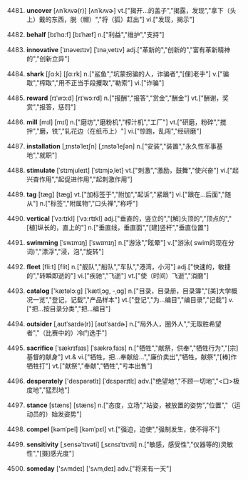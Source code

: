 4481. **uncover**
[ʌnˈkʌvə(r)]  [ʌnˈkʌvɚ]
vt.["揭开…的盖子","揭露，发现","拿下（头上）戴的东西，脱（帽）","将（狐）赶出"]  vi.["发现，揭示"]  

4482. **behalf**
[bɪˈhɑ:f]  [bɪˈhæf]
n.["利益","维护","支持"]  

4483. **innovative**
[ˈɪnəveɪtɪv]  [ˈɪnəˌvetɪv]
adj.["革新的","创新的","富有革新精神的","创新立异"]  

4484. **shark**
[ʃɑ:k]  [ʃɑ:rk]
n.["鲨鱼","坑蒙拐骗的人，诈骗者","[俚]老手"]  v.["骗取","榨取","用不正当手段攫取","勒索"]  vi.["诈骗"]  

4485. **reward**
[rɪˈwɔ:d]  [rɪˈwɔ:rd]
n.["报酬","报答","赏金","酬金"]  vt.["酬谢，奖赏","报答，惩罚"]  

4486. **mill**
[mɪl]  [mɪl]
n.["磨坊","磨粉机","榨汁机","工厂"]  vt.["研磨，粉碎","搅拌","磨，铣","轧花边（在纸币上）"]  vi.["惊跑，乱闯","经研磨"]  

4487. **installation**
[ˌɪnstəˈleɪʃn]  [ˌɪnstəˈleʃən]
n.["安装","装置","永久性军事基地","就职"]  

4488. **stimulate**
[ˈstɪmjuleɪt]  [ˈstɪmjəˌlet]
vt.["刺激","激励，鼓舞","使兴奋"]  vi.["起兴奋作用","起促进作用","起刺激作用"]  

4489. **tag**
[tæg]  [tæɡ]
vt.["加标签于","附加","起诉","紧跟"]  vi.["跟在…后面","随从"]  n.["标签","附属物","口头禅","称呼"]  

4490. **vertical**
[ˈvɜ:tɪkl]  [ˈvɜ:rtɪkl]
adj.["垂直的，竖立的","[解]头顶的","顶点的","[植]纵长的，直上的"]  n.["垂直线，垂直面","[建]竖杆","垂直位置"]  

4491. **swimming**
[ˈswɪmɪŋ]  [ˈswɪmɪŋ]
n.["游泳","眩晕"]  v.["游泳( swim的现在分词)","漂浮","浸，泡","旋转"]  

4492. **fleet**
[fli:t]  [flit]
n.["舰队","船队","车队","港湾，小河"]  adj.["快速的，敏捷的","转瞬即逝的"]  vi.["疾驰","飞逝"]  vt.["使（时间）飞逝","消磨"]  

4493. **catalog**
['kætəlɔ:g]  [ˈkætlˌɔɡ, -ˌɑɡ]
n.["目录，目录册，目录簿","[美]大学概况一览","登记，记载","产品样本"]  vt.["登记","为…编目","编目录","记载"]  v.["把…按目录分类","把…编目"]  

4494. **outsider**
[ˌaʊtˈsaɪdə(r)]  [aʊtˈsaɪdɚ]
n.["局外人，圈外人","无取胜希望者","（比赛中的）冷门选手"]  

4495. **sacrifice**
[ˈsækrɪfaɪs]  [ˈsækrəˌfaɪs]
n.["牺牲","献祭，供奉","牺牲行为","[宗]基督的献身"]  vt.& vi.["牺牲，把…奉献给…","廉价卖出","牺牲，献祭","[棒]作牺牲打"]  vt.["献祭","奉献","牺牲","亏本出售"]  

4496. **desperately**
['despərətlɪ]  [ˈdɛspərɪtlɪ]
adv.["绝望地","不顾一切地","<口>极度地","猛烈地"]  

4497. **stance**
[stæns]  [stæns]
n.["态度，立场","站姿，被放置的姿势","位置","（运动员的）始发姿势"]  

4498. **compel**
[kəmˈpel]  [kəmˈpɛl]
vt.["强迫，迫使","强制发生，使不得不"]  

4499. **sensitivity**
[ˌsensəˈtɪvəti]  [ˌsɛnsɪˈtɪvɪti]
n.["敏感，感受性","仪器等的)灵敏性","[摄]感光度"]  

4500. **someday**
['sʌmdeɪ]  ['sʌmˌdeɪ]
adv.["将来有一天"]  


